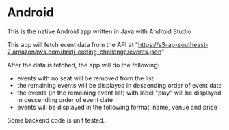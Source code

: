 # Android
This is the native Android app written in Java with Android Studio

This app will fetch event data from the API at "https://s3-ap-southeast-2.amazonaws.com/bridj-coding-challenge/events.json" 

After the data is fetched, the app will do the following:
- events with no seat will be removed from the list
- the remaining events will be displayed in descending order of event date
- the events (in the remaining event list) with label "play" will be displayed in descending order of event date
- events will be displayed in the following format: name, venue and price

Some backend code is unit tested.